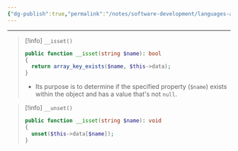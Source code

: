 ```yaml
---
{"dg-publish":true,"permalink":"/notes/software-development/languages-and-frameworks/web-development/backend/php/02-object-oriented-programming-oop/09-magic-methods/02-isset-and-unset/","tags":["programming","php","webdevelopment","backend","OOP"],"created":"2025-07-13T15:24:54.989+08:00"}
---
```



---

> [!info] `__isset()`
>
> ```php
> public function __isset(string $name): bool
> {
> 	return array_key_exists($name, $this->data);
> }
> ```
>
> - Its purpose is to determine if the specified property (`$name`) exists within the object and has a value that's not `null`.

> [!info] `__unset()`
>
> ```php
> public function __isset(string $name): void
> {
> 	unset($this->data[$name]);
> }
> ```
